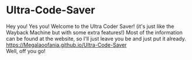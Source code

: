 # Ultra-Code-Saver
Hey you!
Yes you!
Welcome to the Ultra Coder Saver! (it's just like the Wayback Machine but with some extra features!)
Most of the information can be found at the website, so I'll just leave you be and just put it already.
https://Megalaoofania.github.io/Ultra-Code-Saver
<br>
Well, off you go!
